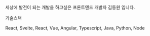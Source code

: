 
세상에 발전이 되는 개발을 하고싶은 프론트엔드 개발자 김동원 입니다. 

기술스택 

React, Svelte, React, Vue, Angular, Typescript, Java, Python, Node
